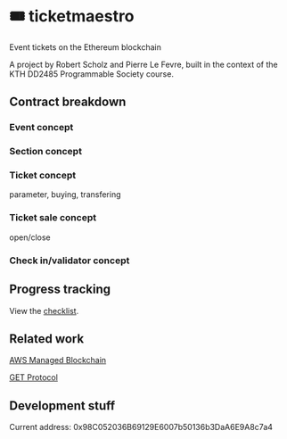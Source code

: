 # 🎟️ ticketmaestro
Event tickets on the Ethereum blockchain

A project by Robert Scholz and Pierre Le Fevre, built in the context of the KTH DD2485 Programmable Society course.


## Contract breakdown

### Event concept
### Section concept
### Ticket concept
parameter, buying, transfering
### Ticket sale concept
open/close
### Check in/validator concept 

## Progress tracking 
View the [checklist](grading-checklist.md).


## Related work
[AWS Managed Blockchain](https://aws.amazon.com/blogs/database/blockchain-and-the-future-of-event-ticketing/)

[GET Protocol](https://www.get-protocol.io/)


## Development stuff
Current address: 0x98C052036B69129E6007b50136b3DaA6E9A8c7a4
